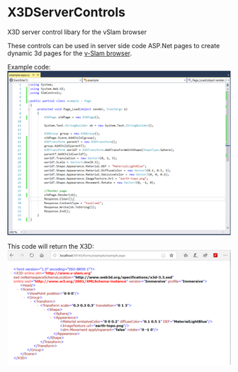 # X3DServerControls
X3D server control libary for the vSlam browser

These controls can be used in server side code ASP.Net pages to create dynamic 3d pages for the [v-Slam browser](https://www.v-slam.org).


Example code:
![Example page begind code](X3DServerControls/example/example.png)

This code will return the X3D:
![Example page begind code](X3DServerControls/example/example2.png)


